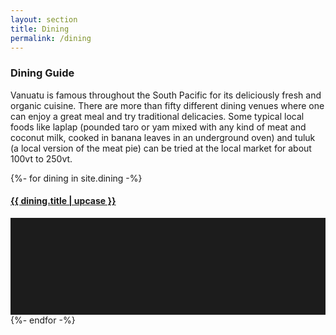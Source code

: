 ```yaml
---
layout: section
title: Dining
permalink: /dining
---
```


<div class="content">
		<div class="decoration"></div>
		<div class="container no-bottom">
			<div class="catergories">
				<a href="#" class="dining-small"></a>
				<h3>Dining Guide</h3>
			</div>
			<p>Vanuatu is famous throughout the South Pacific for its deliciously fresh and organic cuisine. There are more than fifty different dining venues where one can enjoy a great meal and try traditional delicacies. Some typical local foods like laplap (pounded taro or yam mixed with any kind of meat and coconut milk, cooked in banana leaves in an underground oven) and tuluk (a local version of the meat pie) can be tried at the local market for about 100vt to 250vt.</p>
		</div>
		<div class="decoration"></div>
</div>

<div class="content-section">
{%- for dining in site.dining -%}
	<a href="{{ dining.url | remove: "/" }}">
	<div class="wide-item">
		<div class="wide-item-titles">
			 <h4 id="wide-dining">{{ dining.title | upcase }}</h4>
		</div>
		<div class="wide-image">
			<svg xmlns="http://www.w3.org/2000/svg" viewBox="0 0 650 200">
				<rect width="650" height="200" style="fill:#1c1c1c"/>
			</svg>
		</div>
	</div></a>
{%- endfor -%}
</div><!--/wide-item-wrapper-->